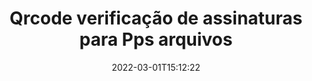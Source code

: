 ---
############################# Static ############################
layout: "auto-gen-signature"
date: 2022-03-01T15:12:22
draft: false
operation: Verify
signaturetype: Qrcode
fileformat: Pps
productName: Java
lang: pt
productCode: java
otherformats: pdf doc docx docm dot dotm dotx odt ott rtf xls xlsx xlsm xlsb csv ods ots xltx xltm ppt pptx pps ppsx odp otp potx potm pptm ppsm png jpg bmp gif tiff svg webp wmf
breadcrumb: Put Qrcode signature on Pps for Java

############################# Head ############################
head_title: "Verificação de assinaturas Qrcode para arquivos Pps via Java"
head_description: "Use apenas algumas linhas de código Java para verificar documentos Pps e suas assinaturas Qrcode."

############################# Header ############################
title: "Qrcode verificação de assinaturas para Pps arquivos"
description: "A API para Java oferece a oportunidade de verificar assinaturas Qrcode em documentos Pps. A verificação de assinaturas eletrônicas dentro de seus documentos Pps pode ser realizada de forma rápida e fácil."
bg_image: "https://cms.admin.containerize.com/templates/aspose/App_Themes/V3/images/bg/header1.png"
bg_overlay: false
button:
    enable: true

############################# SubMenu ############################
submenu:
    enable: true

    left:
        img_alt: "GroupDocs.Signature for Java"
        image: "https://cms.admin.containerize.com/templates/groupdocs/images/product-logos/90x90-noborder/groupdocs-signature-java.png"
        product: "GroupDocs.Signature"
        platform: "Java"



############################# About ############################
about:
    enable: true
    title: "Descubra os novos recursos da API GroupDocs.Signature for Java"
    content: |
        A API [GroupDocs.Signature for Java](https://products.groupdocs.com/signature/java/) oferece uma ampla variedade de maneiras de processar vários formatos de documentos usando assinaturas eletrônicas. Muitos tipos de assinaturas digitais como textos, imagens, certificados digitais, códigos de barras, códigos QR, carimbos ou metadados são suportados. Os clientes podem adicionar, remover, editar, validar ou pesquisar assinaturas digitais em PDFs, documentos do MS Word, pastas de trabalho do MS Excel, apresentações do MS PowerPoint, arquivos do Adobe Photoshop e vários formatos de imagem. Um número surpreendente de recursos e configurações adicionais estão disponíveis.
    

############################# Steps ############################
steps:
    enable: true
    title_left: "Como validar assinaturas Qrcode em seu documento Pps"
    content_left: |
        [GroupDocs.Signature for Java](https://products.groupdocs.com/signature/java/) inclui recursos úteis, como verificação de Qrcode assinaturas colocadas em documentos Pps. Use esta oportunidade sem implementar código extra.
        
        * Em primeiro lugar, instanciar a classe Signature fornecendo como um caminho de parâmetro construtor para um documento que deve ser verificado.
        * Em segundo lugar, crie um novo objeto VerifyOptions e configure todas as propriedades necessárias.
        * Por fim, invoque o método Verify do objeto Signature passando a instância VerifyOptions.
        * Em seguida, processe os resultados da verificação.

    title_right: "Requisitos de sistema"
    content_right: |
        GroupDocs.Signature for Java são compatíveis com todas as principais plataformas e sistemas operacionais. Antes de executar o código abaixo, certifique-se de ter os seguintes pré-requisitos instalados em seu sistema.

        * Sistemas operacionais: Microsoft Windows, Linux, MacOS
        * Ambientes de desenvolvimento: NetBeans, Intellij IDEA, Eclipse, etc.
        * Java runtime: J2SE 6.0 and above
        * Faça o download da versão mais recente do GroupDocs.Signature for Java de [Maven](https://repository.groupdocs.com/webapp/#/artifacts/browse/tree/General/repo/com/groupdocs/groupdocs-signature)
         
    code: |
        ```java    
                
        // Set up input Pps file
        String filePath = "input.pps";

        // Instantiate Signature for input file
        Signature signature = new Signature(filePath);

        //Provide verification options
        QrCodeVerifyOptions options = new QrCodeVerifyOptions();

        // process only first page
        options.setPagesSetup(new PagesSetup());
        options.setPageNumber(1);
        options.setAllPages(false);
        // specify text match type
        options.setMatchType(TextMatchType.StartsWith);
        // specify text pattern to search
        options.setText("QrCode text");
                            
        // Verify document signatures
        VerificationResult result = signature.verify(options);

        //process result
        if (result.isValid())
        {
            //..
        }

        ```

############################# Demos ############################
demos:
    enable: true
    title: "Assinar com assinaturas Qrcode Demonstração ao vivo"
    content: |
       Adicione várias assinaturas eletrônicas ao arquivo Pps agora mesmo visitando o site [GroupDocs.Signature App](https://products.groupdocs.app/signature/family).          

############################# More Formats ############################
more_formats:
    enable: true
    title: "Verifique outras assinaturas Qrcode usando Java"
    content: |
        "Verificação de assinaturas eletrônicas colocadas em vários documentos. Verifique a qualidade das assinaturas nos formatos de arquivo populares, conforme revelado abaixo."
    format: 
       
       
back_to_top:
    enable: true
---